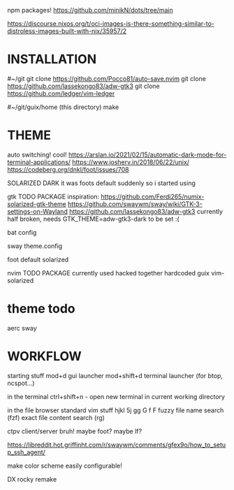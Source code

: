 npm packages!
https://github.com/minikN/dots/tree/main

https://discourse.nixos.org/t/oci-images-is-there-something-similar-to-distroless-images-built-with-nix/35957/2



# INSTALLATION
#~/git
git clone https://github.com/Pocco81/auto-save.nvim
git clone https://github.com/lassekongo83/adw-gtk3
git clone https://github.com/ledger/vim-ledger

#~/git/guix/home (this directory)
make

# THEME
auto switching! cool!
https://arslan.io/2021/02/15/automatic-dark-mode-for-terminal-applications/
https://www.josherv.in/2018/06/22/unix/
https://codeberg.org/dnkl/foot/issues/708

SOLARIZED DARK
it was foots default suddenly so i started using

gtk TODO PACKAGE
inspiration: https://github.com/Ferdi265/numix-solarized-gtk-theme
https://github.com/swaywm/sway/wiki/GTK-3-settings-on-Wayland
https://github.com/lassekongo83/adw-gtk3
currently half broken, needs GTK_THEME=adw-gtk3-dark to be set :(

bat config

sway theme.config

foot default solarized

nvim TODO PACKAGE
currently used hacked together hardcoded guix vim-solarized

# theme todo
aerc
sway

# WORKFLOW
starting stuff
mod+d gui launcher
mod+shift+d terminal launcher (for btop, ncspot...)

in the terminal
ctrl+shift+n - open new terminal in current working directory

in the file browser
standard vim stuff
    hjkl 5j
    gg G
    f
F fuzzy file name search (fzf)
<c-f> exact file content search (rg)


ctpv client/server bruh!
maybe foot?
maybe lf?



https://libreddit.hot.griffinht.com/r/swaywm/comments/gfex9o/how_to_setup_ssh_agent/

make color scheme easily configurable!




DX
rocky remake


